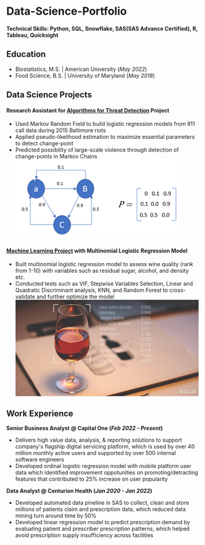 # Data-Science-Portfolio
#### Technical Skills: Python, SQL, Snowflake, SAS(SAS Advance Certified), R, Tableau, Quicksight

## Education
- Biostatistics, M.S. | American University (_May 2022_)
- Food Science, B.S. | University of Maryland (_May 2018_)
  
## Data Science Projects
#### Research Assistant for [Algorithms for Threat Detection](https://new.nsf.gov/funding/opportunities/algorithms-threat-detection-atd) Project
-	Used Markov Random Field to build logistic regression models from 911 call data during 2015 Baltimore riots
-	Applied pseudo-likelihood estimation to maximize essential parameters to detect change-point 
-	Predicted possibility of large-scale violence through detection of change-points in Markov Chains
![Markov Chain](/assets/markov-chain2.jpg)

#### [Machine Learning Project](https://github.com/ZhongyanLiang/ML-Project-with-Multinomial-Logistic-Regression-Model/blob/main/README.md) with Multinomial Logistic Regression Model
- Built multinomial logistic regression model to assess wine quality (rank from 1-10) with variables such as residual sugar, alcohol, and density etc.
- Conducted tests such as VIF, Stepwise Variables Selection, Linear and Quadratic Discriminant analysis, KNN, and Random Forest to cross-validate and further optimize the model
![Wine Quality](/assets/Wine_Quality.jpg)

## Work Experience
**Senior Business Analyst @ Capital One (_Feb 2022 - Present_)**
- Delivers high value data, analysis, & reporting solutions to support company's flagship digital servicing platform, which is used by over 40 million monthly active users and supported by over 500 internal software engineers
- Developed ordinal logistic regression model with mobile platform user data which identified improvement oppotunities on promoting/detracting features that contributed to 25% increase on user popularity
  
**Data Analyst @ Centurion Health (_Jan 2020 - Jan 2022_)**
- Developed automated data pineline in SAS to collect, clean and store millions of patients claim and prescription data, which reduced data mining turn around time by 50%
- Developed linear regression model to predict prescription demand by evaluating patient and prescriber prescription patterns, which helped avoid prescription supply insufficiency across facilities
  

